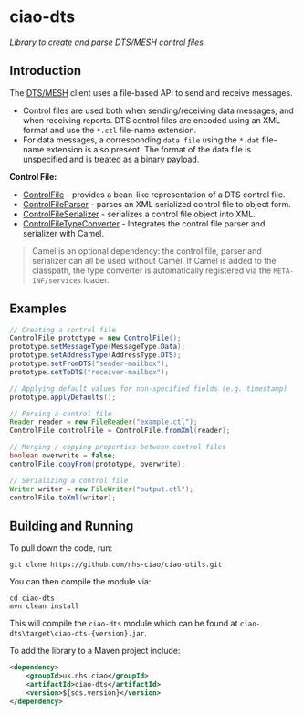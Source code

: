 # ciao-dts

*Library to create and parse DTS/MESH control files.*

## Introduction

The [DTS/MESH](http://systems.hscic.gov.uk/spine/DTS) client uses a file-based API to send and receive messages.

- Control files are used both when sending/receiving data messages, and when receiving reports. DTS control files are encoded using an XML format and use the `*.ctl` file-name extension.
- For data messages, a corresponding `data file` using the `*.dat` file-name extension is also present. The format of the data file is unspecified and is treated as a binary payload.

**Control File:**
-	[ControlFile](src/main/java/uk/nhs/ciao/dts/ControlFile.java) - provides a bean-like representation of a DTS control file.
-	[ControlFileParser](src/main/java/uk/nhs/ciao/dts/ControlFileParser.java) - parses an XML serialized control file to object form.
-	[ControlFileSerializer](src/main/java/uk/nhs/ciao/dts/ControlFileSerializer.java) - serializes a control file object into XML.
-	[ControlFileTypeConverter](src/main/java/uk/nhs/ciao/dts/ControlFileTypeConverter.java) - Integrates the control file parser and serializer with Camel.

> Camel is an optional dependency: the control file, parser and serializer can all be used without Camel. If Camel is added to the classpath, the type converter is automatically registered via the `META-INF/services` loader.

## Examples

```java
// Creating a control file
ControlFile prototype = new ControlFile();
prototype.setMessageType(MessageType.Data);
prototype.setAddressType(AddressType.DTS);
prototype.setFromDTS("sender-mailbox");
prototype.setToDTS("receiver-mailbox");

// Applying default values for non-specified fields (e.g. timestamp)
prototype.applyDefaults();

// Parsing a control file
Reader reader = new FileReader("example.ctl");
ControlFile controlFile = ControlFile.fromXml(reader);

// Merging / copying properties between control files
boolean overwrite = false;
controlFile.copyFrom(prototype, overwrite);

// Serializing a control file
Writer writer = new FileWriter("output.ctl");
controlFile.toXml(writer);
```

## Building and Running

To pull down the code, run:

	git clone https://github.com/nhs-ciao/ciao-utils.git
	
You can then compile the module via:

    cd ciao-dts
	mvn clean install

This will compile the `ciao-dts` module which can be found at `ciao-dts\target\ciao-dts-{version}.jar`.

To add the library to a Maven project include:
```xml
<dependency>
	<groupId>uk.nhs.ciao</groupId>
	<artifactId>ciao-dts</artifactId>
	<version>${sds.version}</version>
</dependency>
```
